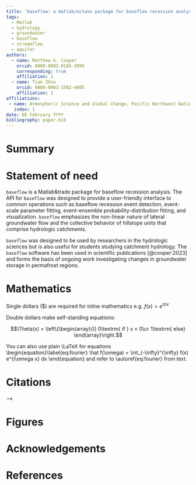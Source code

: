 ```yaml
---
title: 'baseflow: a matlab/octave package for baseflow recession analysis'
tags:
  - Matlab
  - hydrology
  - groundwater
  - baseflow
  - streamflow
  - aquifer
authors:
  - name: Matthew G. Cooper
    orcid: 0000-0002-0165-209X
    corresponding: true
    affiliation: 1
  - name: Tian Zhou
    orcid: 0000-0003-1582-4005
    affiliation: 1
affiliations:
 - name: Atmospheric Science and Global Change, Pacific Northwest National Laboratory, Richland, WA, USA
   index: 1
date: DD February YYYY
bibliography: paper.bib
---
```


# Summary

# Statement of need

`baseflow` is a Matlab&trade package for baseflow recession analysis. The API
for `baseflow` was designed to provide a user-friendly interface to common
operations such as baseflow recession event detection, event-scale parameter
fitting, event-ensemble probability-distribution fitting, and visualization.
`baseflow` emphasizes the non-linear nature of lateral groundwater flow and
the collective behavior of hillslope units that comprise hydrologic catchments.

`baseflow` was designed to be used by researchers in the hydrologic sciences
but is also useful for students studying catchment hydrology. The `baseflow`
software has been used in scientific publications [@cooper:2023] and forms
the basis of ongoing work investigating changes in groundwater storage in
permafrost regions.

# Mathematics

Single dollars ($) are required for inline mathematics e.g. $f(x) = e^{\pi/x}$

Double dollars make self-standing equations:

$$\Theta(x) = \left\{\begin{array}{l}
0\textrm{ if } x < 0\cr
1\textrm{ else}
\end{array}\right.$$

You can also use plain \LaTeX for equations
\begin{equation}\label{eq:fourier}
\hat f(\omega) = \int_{-\infty}^{\infty} f(x) e^{i\omega x} dx
\end{equation}
and refer to \autoref{eq:fourier} from text.

# Citations

<!-- Citations to entries in paper.bib should be in
[rMarkdown](http://rmarkdown.rstudio.com/authoring_bibliographies_and_citations.html)
format.

<!-- more info: https://pandoc.org/MANUAL.html#extension-citations -->

<!-- If you want to cite a software repository URL (e.g. something on GitHub without a preferred -->
<!-- citation) then you can do it with the example BibTeX entry below for @fidgit. --> -->

<!-- For a quick reference, the following citation commands can be used:
- `@author:2001`  ->  "Author et al. (2001)"
- `[@author:2001]` -> "(Author et al., 2001)"
- `[@author1:2001; @author2:2001]` -> "(Author1 et al., 2001; Author2 et al., 2002)" -->

# Figures

<!-- Figures can be included like this:
![Caption for example figure.\label{fig:example}](figure.png)
and referenced from text using \autoref{fig:example}.

Figure sizes can be customized by adding an optional second parameter:
![Caption for example figure.](figure.png){ width=20% } -->

# Acknowledgements

<!-- We acknowledge contributions from Brigitta Sipocz, Syrtis Major, and Semyeong
Oh, and support from Kathryn Johnston during the genesis of this project. -->

# References